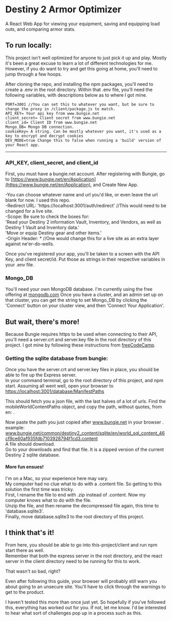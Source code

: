 # Destiny 2 Armor Optimizer

A React Web App for viewing your equipment, saving and equipping load outs, and comparing armor stats.

## To run locally:

This project isn't well optimized for anyone to just pick it up and play. Mostly it's been a great excuse to learn a lot of different technologies for me. However, if you do want to try and get this going at home, you'll need to jump through a few hoops.

After cloning the repo, and installing the npm packages, you'll need to create a .env in the root directory. Within that .env file, you'll need the following variables, with descriptions below as to where I got mine.
```
PORT=3001 //You can set this to whatever you want, but be sure to change the proxy in /client/package.js to match.
API_KEY= Your api key from www.bungie.net
client_secret= Client secret from www.bungie.net
client_id= Client ID from www.bungie.net
Mongo_DB= Mongo DB connection.
cookieKey= A string. Can be mostly whatever you want, it's used as a key to encrypt and decrypt cookies
DEV_MODE=true Change this to false when running a 'build' version of your React app.
```
---

### API_KEY, client_secret, and client_id
First, you must have a bungie.net account. After registering with Bungie, go to [https://www.bungie.net/en/Application](https://www.bungie.net/en/Application), and Create New App.

-You can choose whatever name and url you'd like, or even leave the url blank for now. I used this repo.  
-Redirect URL: 'https://localhost:3001/auth/redirect' //This would need to be changed for a live site.  
-Scope: Be sure to check the boxes for:  
 'Read your Destiny 2 information Vault, Inventory, and Vendors, as well as Destiny 1 Vault and Inventory data.'  
 'Move or equip Destiny gear and other items.'  
-Origin Header: * //One would change this for a live site as an extra layer against ne'er-do-wells.  

Once you've registered your app, you'll be taken to a screen with the API Key, and client secret/id. Put those as strings in their respective variables in your .env file.


### Mongo_DB
You'll need your own MongoDB database. I'm currently using the free offering at [mongodb.com](http://www.mongodb.com)
Once you have a cluster, and an admin set up on that cluster, you can get the string to set Mongo_DB by clicking the 'Connect' button on your cluster view, and then 'Connect Your Application'.


## But wait, there's more!
Because Bungie requires https to be used when connecting to their API, you'll need a server.crt and server.key file in the root directory of this project. I got mine by following these instructions from [freeCodeCamp](https://www.freecodecamp.org/news/how-to-get-https-working-on-your-local-development-environment-in-5-minutes-7af615770eec/).

### Getting the sqlite database from bungie:
Once you have the server.crt and server.key files in place, you should be able to fire up the Express server.  
In your command terminal, go to the root directory of this project, and npm start. Assuming all went well, open your browser to [https://localhost:3001/database/ManifestPaths](https://localhost:3001/database/ManifestPaths)

This should fetch you a json file, with the last halves of a lot of urls. Find the mobileWorldContentPaths object, and copy the path, without quotes, from en: .

Now paste the path you just copied after www.bungie.net in your browser . 
  example: www.bungie.net/common/destiny2_content/sqlite/en/world_sql_content_46cf9ce60af935fdb7103928794f1cd3.content  
A file should download.  
Go to your downloads and find that file. It is a zipped version of the current Destiny 2 sqlite database.  

#### More fun ensues!

I'm on a Mac, so your experience here may vary.  
My computer had no clue what to do with a .content file. So getting to this solution the first time was tricky.  
First, I rename the file to end with .zip instead of .content. Now my computer knows what to do with the file.  
Unzip the file, and then rename the decompressed file again, this time to 'database.sqlite3'.  
Finally, move database.sqlite3 to the root directory of this project.  


## I think that's it!

From here, you should be able to go into this-project/client and run npm start there as well.  
Remember that both the express server in the root directory, and the react server in the client directory need to be running for this to work.

That wasn't so bad, right?

Even after following this guide, your browser will probably still warn you about going to an unsecure site. You'll have to click through the warnings to get to the product.

I haven't tested this more than once just yet. So hopefully if you've followed this, everything has worked out for you. If not, let me know. I'd be interested to hear what sort of challenges pop up in a process such as this.
